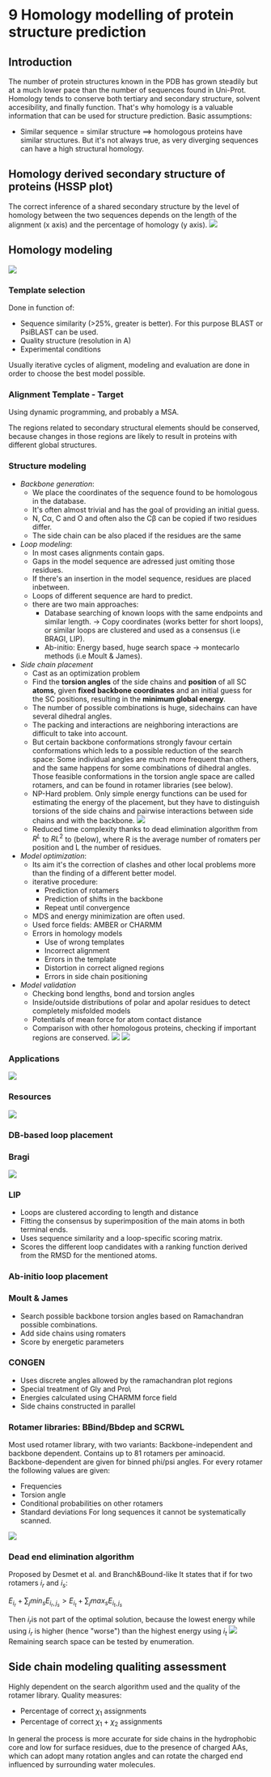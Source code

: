 # 9 Homology modelling of protein structure prediction

## Introduction

The number of protein structures known in the PDB has grown steadily but at a much lower pace than the number of sequences found in Uni-Prot.
Homology tends to conserve both tertiary and secondary structure, solvent accesibility, and finally function.
That's why homology is a valuable information that can be used for structure prediction.
Basic assumptions:

- Similar sequence = similar structure $\implies$ homologous proteins have similar structures. But it's not always true, as very diverging sequences can have a high structural homology.

## Homology derived secondary structure of proteins (HSSP plot)

The correct inference of a shared secondary structure by the level of homology between the two sequences depends on the length of the alignment (x axis) and the percentage of homology (y axis).
![](./images/hssp-plot.png)

## Homology modeling
![](./images/homo-modeling.png)

### Template selection

Done in function of:
- Sequence similarity (>25%, greater is better). For this purpose BLAST or PsiBLAST can be used.
- Quality structure (resolution in A)
- Experimental conditions

Usually iterative cycles of aligment, modeling and evaluation are done in order to choose the best model possible.

### Alignment Template - Target

Using dynamic programming, and probably a MSA.

The regions related to secondary structural elements should be conserved, because changes in those regions are likely to result in proteins with different global structures.

### Structure modeling
- *Backbone generation*:
  - We place the coordinates of the sequence found to be homologous in the database.
  - It's often almost trivial and has the goal of providing an initial guess.
  - N, Cα, C and O and often also the Cβ can be copied if two residues differ.
  - The side chain can be also placed if the residues are the same
- *Loop modeling*:
  - In most cases alignments contain gaps.
  - Gaps in the model sequence are adressed just omiting those residues.
  - If there's an insertion in the model sequence, residues are placed inbetween.
  - Loops of different sequence are hard to predict.
  - there are two main approaches:
    - Database searching of known loops with the same endpoints and similar length. $\to$ Copy coordinates (works better for short loops), or similar loops are clustered and used as a consensus (i.e BRAGI, LIP).
    - Ab-initio: Energy based, huge search space $\to$ montecarlo methods (i.e Moult & James).
- *Side chain placement*
  - Cast as an optimization problem
  - Find the **torsion angles** of the side chains and **position** of all SC **atoms**, given **fixed backbone coordinates** and an initial guess for the SC positions, resulting in the **minimum global energy**.
  - The number of possible combinations is huge, sidechains can have several dihedral angles.
  - The packing and interactions are neighboring interactions are difficult to take into account.
  - But certain backbone conformations strongly favour certain conformations which leds to a possible reduction of the search space: Some individual angles are much more frequent than others, and the same happens for some combinations of dihedral angles. Those feasible conformations in the torsion angle space are called rotamers, and can be found in rotamer libraries (see below).
  - NP-Hard problem. Only simple energy functions can be used for estimating the energy of the placement, but they have to distinguish torsions of the side chains and pairwise interactions between side chains and with the backbone.
  ![](./images/eq-sc.png)
  - Reduced time complexity thanks to dead elimination algorithm from $R^L$ to $RL^2$ to (below), where R is the average number of romaters per position and L the number of residues.
- *Model optimization*:
  - Its aim it's the correction of clashes and other local problems more than the finding of a different better model.
  - iterative procedure:
      - Prediction of rotamers
      - Prediction of shifts in the backbone
      - Repeat until convergence
  - MDS and energy minimization are often used.
  - Used force fields: AMBER or CHARMM
  - Errors in homology models
    - Use of wrong templates
    - Incorrect alignment
    - Errors in the template
    - Distortion in correct aligned regions
    - Errors in side chain positioning
- *Model validation*
  - Checking bond lengths, bond and torsion angles
  - Inside/outside distributions of polar and apolar residues to detect completely misfolded models
  - Potentials of mean force for atom contact distance
  - Comparison with other homologous proteins, checking if important regions are conserved.
![](./images/model-val9.png)
![](./images/limiting-steps.png)

### Applications

![](./images/app-homo-modelling.png)

### Resources

![](./images/homo-resources.png)

### DB-based loop placement
### Bragi
![](./images/bragi.png)
### LIP
- Loops are clustered according to length and distance
- Fitting the consensus by superimposition of the main atoms in both terminal ends.
- Uses sequence similarity and a loop-specific scoring matrix.
- Scores the different loop candidates with a ranking function derived from the RMSD for the mentioned atoms.
### Ab-initio loop placement
### Moult & James
- Search possible backbone torsion angles based on Ramachandran possible combinations.
- Add side chains using romaters
- Score by energetic parameters

### CONGEN
- Uses discrete angles allowed by the ramachandran plot regions
- Special treatment of Gly and Pro\
- Energies calculated using CHARMM force field
- Side chains constructed in parallel

### Rotamer libraries: BBind/Bbdep and SCRWL
Most used rotamer library, with two variants: Backbone-independent and backbone dependent. Contains up to 81 rotamers per aminoacid.
Backbone-dependent are given for binned phi/psi angles.
For every rotamer the following values are given:
- Frequencies
- Torsion angle
- Conditional probabilities on other rotamers
- Standard deviations
For long sequences it cannot be systematically scanned.

![](./images/sc-algo.png)
### Dead end elimination algorithm
Proposed by Desmet et al. and Branch&Bound-like
It states that if for two rotamers $i_r$ and $i_s$:

$E_{i_r} + \sum _j min _s E_{i_r, j_s} > E_{i_t} + \sum _j max _s E_{i_t, j_s}$

Then $i_r$is not part of the optimal solution, because the lowest energy while using $i_r$ is higher (hence "worse") than the highest energy using $i_t$
![](./images/dee-algo.png)
Remaining search space can be tested by enumeration.

## Side chain modeling qualiting assessment
Highly dependent on the search algorithm used and the quality of the rotamer library.
Quality measures:
- Percentage of correct $\chi _1$ assignments
- Percentage of correct $\chi _1 + \chi _2$ assignments

In general the process is more accurate for side chains in the hydrophobic core and low for surface residues, due to the presence of charged AAs, which can adopt many rotation angles and can rotate the charged end influenced by surrounding water molecules.
